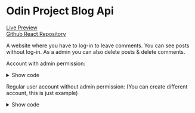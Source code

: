 # Odin Project Blog Api
[Live Preview](https://my-daily-blog.netlify.app/) </br>
[Github React Repository](https://github.com/BigWojtek7/odin-react-blog-api)


A website where you have to log-in to leave comments.
You can see posts without log-in.
As a admin you can also delete posts & delete comments.

Account with admin permission:
<details>
<summary>Show code</summary>

username: admin</br>
password: admin
</details>

Regular user account without admin permission:
(You can create different account, this is just example)
<details>
<summary>Show code</summary>

username: user</br>
password: user
</details>